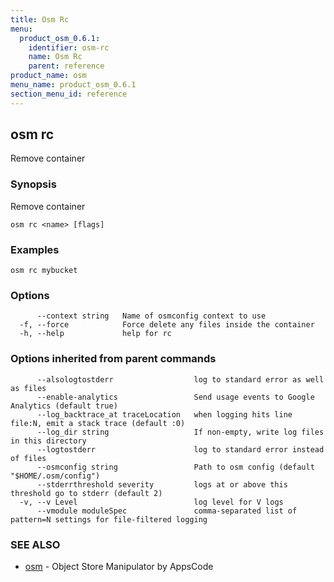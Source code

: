 ```yaml
---
title: Osm Rc
menu:
  product_osm_0.6.1:
    identifier: osm-rc
    name: Osm Rc
    parent: reference
product_name: osm
menu_name: product_osm_0.6.1
section_menu_id: reference
---
```

## osm rc

Remove container

### Synopsis

Remove container

```
osm rc <name> [flags]
```

### Examples

```
osm rc mybucket
```

### Options

```
      --context string   Name of osmconfig context to use
  -f, --force            Force delete any files inside the container
  -h, --help             help for rc
```

### Options inherited from parent commands

```
      --alsologtostderr                  log to standard error as well as files
      --enable-analytics                 Send usage events to Google Analytics (default true)
      --log_backtrace_at traceLocation   when logging hits line file:N, emit a stack trace (default :0)
      --log_dir string                   If non-empty, write log files in this directory
      --logtostderr                      log to standard error instead of files
      --osmconfig string                 Path to osm config (default "$HOME/.osm/config")
      --stderrthreshold severity         logs at or above this threshold go to stderr (default 2)
  -v, --v Level                          log level for V logs
      --vmodule moduleSpec               comma-separated list of pattern=N settings for file-filtered logging
```

### SEE ALSO

* [osm](/docs/reference/osm.md)	 - Object Store Manipulator by AppsCode

